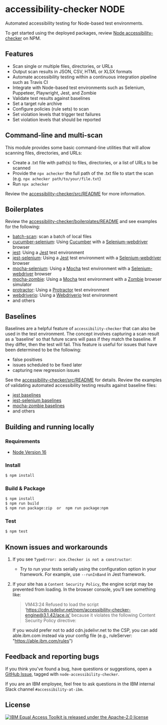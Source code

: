 # accessibility-checker NODE

Automated accessibility testing for Node-based test environments.

To get started using the deployed packages, review [Node accessibility-checker](https://www.npmjs.com/package/accessibility-checker) on NPM.

## Features

- Scan single or multiple files, directories, or URLs
- Output scan results in JSON, CSV, HTML or XLSX formats
- Automate accessibility testing within a continuous integration pipeline such as Travis CI
- Integrate with Node-based test environments such as Selenium, Puppeteer, Playwright, Jest, and Zombie
- Validate test results against baselines
- Set a target rule archive
- Configure policies (rule sets) to scan
- Set violation levels that trigger test failures
- Set violation levels that should be reported

## Command-line and multi-scan

This module provides some basic command-line utilities that will allow scanning files, directories, and URLs:

- Create a .txt file with path(s) to files, directories, or a list of URLs to be scanned
- Provide the `npx achecker` the full path of the .txt file to start the scan (e.g. `npx achecker path/to/your/file.txt`)
- Run `npx achecker`

Review the [accessibility-checker/src/README](src/README.md) for more information.

## Boilerplates

Review the [accessibility-checker/boilerplates/README](boilerplates/README.md) and see examples for the following:

- [batch-scan](batch-scan): scan a batch of local files
- [cucumber-selenium](cucumber-selenium): Using [Cucumber](https://www.npmjs.com/package/cucumber) with a [Selenium-webdriver](https://www.npmjs.com/package/selenium-webdriver) browser
- [jest](jest): Using a [Jest](https://www.npmjs.com/package/jest) test environment
- [jest-selenium](jest-selenium): Using a [Jest](https://www.npmjs.com/package/jest) test environment with a [Selenium-webdriver](https://www.npmjs.com/package/selenium-webdriver) browser
- [mocha-selenium](mocha-selenium): Using a [Mocha](https://www.npmjs.com/package/mocha) test environment with a [Selenium-webdriver](https://www.npmjs.com/package/selenium-webdriver) browser
- [mocha-zombie](mocha-zombie): Using a [Mocha](https://www.npmjs.com/package/mocha) test environment with a [Zombie](https://www.npmjs.com/package/zombie) browser simulator
- [protractor](protractor): Using a [Protractor](https://www.npmjs.com/package/protractor) test environment
- [webdriverio](webdriverio): Using a [Webdriverio](https://www.npmjs.com/package/webdriverio) test environment
- and others

## Baselines

Baselines are a helpful feature of `accessibility-checker` that can also be used in the test environment. The concept involves capturing a scan result as a 'baseline' so that future scans will pass if they match the baseline. If they differ, then the test will fail. This feature is useful for issues that have been determined to be the following:

- false positives
- issues scheduled to be fixed later
- capturing new regression issues

See the [accessibility-checker/src/README](https://github.com/IBMa/equal-access/blob/master/accessibility-checker/src/README.md) for details.
Review the examples of validating automated accessibility testing results against baseline files:

- [jest baselines](jest/baselines)
- [jest-selenium baselines](jest-selenium/baselines)
- [mocha-zombie baselines](mocha-zombie/baselines)
- and others

## Building and running locally

### Requirements

- [Node Version 16](https://nodejs.org/en/download/)

### Install

```bash
$ npm install
```

### Build & Package

```bash
$ npm install
$ npm run build
$ npm run package:zip  or  npm run package:npm
```

### Test

```bash
$ npm test
```

## Known issues and workarounds

1. If you see `TypeError: ace.Checker is not a constructor`: 
    - Try to run your tests serially using the configuration option in your framework. For example, use `--runInBand` in Jest framework. 

2. If your site has a `Content Security Policy`, the engine script may be
    prevented from loading. In the browser console, you'll see something like:
    > VM43:24 Refused to load the script ‘https://cdn.jsdelivr.net/npm/accessibility-checker-engine@3.1.42/ace.js’ because it violates the following Content Security Policy directive:

    If you would prefer not to add cdn.jsdelivr.net to the CSP, you can add able.ibm.com instead via your config file (e.g., ruleServer: "https://able.ibm.com/rules")

## Feedback and reporting bugs

If you think you've found a bug, have questions or suggestions, open a [GitHub Issue](https://github.com/IBMa/equal-access/issues?q=is%3Aopen+is%3Aissue+label%3Anode-accessibility-checker), tagged with `node-accessibility-checker`.

If you are an IBM employee, feel free to ask questions in the IBM internal Slack channel `#accessibility-at-ibm`.

## License

[![IBM Equal Access Toolkit is released under the Apache-2.0 license](https://img.shields.io/badge/license-Apache--2.0-blue.svg)](./LICENSE)

